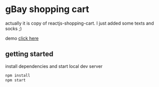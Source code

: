 # gBay shopping cart

actually it is copy of reactjs-shopping-cart. I just added some texts and socks ;)

demo [click here](http://kenanbek.github.io/gbay-mobile-web/)

## getting started

install dependencies and start local dev server

```sh
npm install
npm start
```

